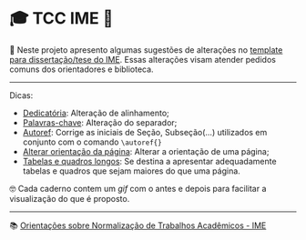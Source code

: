 # :mortar_board: TCC IME :page_facing_up:

:speech_balloon: Neste projeto apresento algumas sugestões de alterações no [template para dissertação/tese do IME](https://github.com/imebibli/abntex2ime). Essas alterações visam atender pedidos comuns dos orientadores e biblioteca.

---

Dicas:
- [Dedicatória](https://github.com/jlvoltan/tccime/blob/main/dedicatoria.md): Alteração de alinhamento;
- [Palavras-chave](https://github.com/jlvoltan/tccime/blob/main/palavrachave.md): Alteração do separador;
- [Autoref](https://github.com/jlvoltan/tccime/blob/main/autoref.md): Corrige as iniciais de Seção, Subseção(...) utilizados em conjunto com o comando `\autoref{}`
- [Alterar orientação da página](https://github.com/jlvoltan/tccime/blob/main/orientacao.md): Alterar a orientação de uma página;
- [Tabelas e quadros longos](https://github.com/jlvoltan/tccime/blob/main/tabelalonga.md): Se destina a apresentar adequadamente tabelas e quadros que sejam maiores do que uma página.




🤓 Cada caderno contem um _gif_ com o antes e depois para facilitar a visualização do que é proposto.

---
:books: [Orientações sobre Normalização de Trabalhos Acadêmicos - IME](https://www.ime.eb.mil.br/orientacoes-sobre-normalizacao-de-trabalhos-academicos.html)
